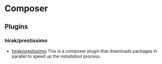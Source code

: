 Composer
===============

## Plugins

### hirak/prestissimo
- [hirak/prestissimo](https://github.com/hirak/prestissimo) 
This is a composer plugin that downloads packages in parallel to speed up the installation process.
